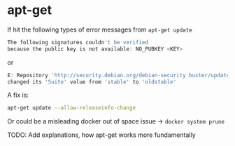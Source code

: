 # apt-get

If hit the following types of error messages from `apt-get update`
```go
The following signatures couldn't be verified
because the public key is not available: NO_PUBKEY <KEY>
```
or
```go
E: Repository 'http://security.debian.org/debian-security buster/updates InRelease'
changed its 'Suite' value from 'stable' to 'oldstable'
```

A fix is:
```sh
apt-get update --allow-releaseinfo-change
```

Or could be a misleading docker out of space issue -> `docker system prune`

TODO: Add explanations, how apt-get works more fundamentally
